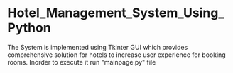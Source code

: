 # Hotel_Management_System_Using_Python
The System is implemented using Tkinter GUI which provides comprehensive solution for hotels to increase user experience for booking rooms.
Inorder to execute it run "mainpage.py" file
